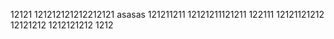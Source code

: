 12121
121212121212212121
asasas
121211211
12121211121211
122111
12121121212
12121212
1212121212
1212
